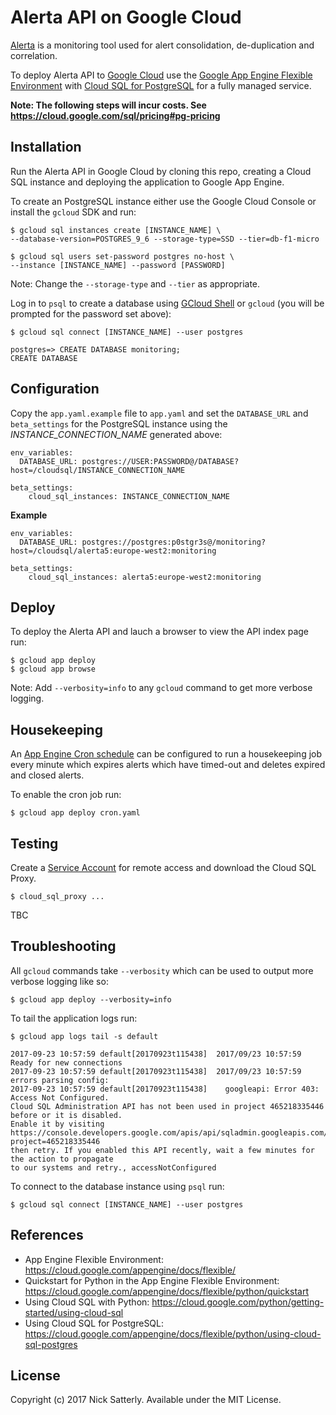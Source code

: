 Alerta API on Google Cloud
==========================

[Alerta](https://alerta.io) is a monitoring tool used for alert
consolidation, de-duplication and correlation.

To deploy Alerta API to [Google Cloud](https://cloud.google.com) use the
[Google App Engine Flexible Environment](https://cloud.google.com/appengine/docs/flexible/)
with [Cloud SQL for PostgreSQL](https://cloud.google.com/appengine/docs/flexible/python/using-cloud-sql-postgres)
for a fully managed service.

**Note: The following steps will incur costs. See https://cloud.google.com/sql/pricing#pg-pricing**

Installation
------------

Run the Alerta API in Google Cloud by cloning this repo, creating a
Cloud SQL instance and deploying the application to Google App Engine.

To create an PostgreSQL instance either use the Google Cloud Console
or install the `gcloud` SDK and run:

    $ gcloud sql instances create [INSTANCE_NAME] \
    --database-version=POSTGRES_9_6 --storage-type=SSD --tier=db-f1-micro

    $ gcloud sql users set-password postgres no-host \
    --instance [INSTANCE_NAME] --password [PASSWORD]

Note: Change the `--storage-type` and `--tier` as appropriate.

Log in to `psql` to create a database using [GCloud Shell](https://cloud.google.com/shell/docs/)
or `gcloud` (you will be prompted for the password set above):

    $ gcloud sql connect [INSTANCE_NAME] --user postgres

    postgres=> CREATE DATABASE monitoring;
    CREATE DATABASE

Configuration
-------------

Copy the `app.yaml.example` file to `app.yaml` and set the `DATABASE_URL`
and `beta_settings` for the PostgreSQL instance using the *INSTANCE_CONNECTION_NAME*
generated above:

```
env_variables:
  DATABASE_URL: postgres://USER:PASSWORD@/DATABASE?host=/cloudsql/INSTANCE_CONNECTION_NAME

beta_settings:
    cloud_sql_instances: INSTANCE_CONNECTION_NAME
```

**Example**

```
env_variables:
  DATABASE_URL: postgres://postgres:p0stgr3s@/monitoring?host=/cloudsql/alerta5:europe-west2:monitoring

beta_settings:
    cloud_sql_instances: alerta5:europe-west2:monitoring
```

Deploy
------

To deploy the Alerta API and lauch a browser to view the API index page run:

    $ gcloud app deploy
    $ gcloud app browse

Note: Add `--verbosity=info` to any `gcloud` command to get more verbose logging.

Housekeeping
------------

An [App Engine Cron schedule](https://cloud.google.com/appengine/docs/flexible/python/scheduling-jobs-with-cron-yaml)
can be configured to run a housekeeping job every minute which expires alerts
which have timed-out and deletes expired and closed alerts.

To enable the cron job run:

    $ gcloud app deploy cron.yaml

Testing
-------

Create a [Service Account]() for remote access and download the Cloud SQL Proxy.

    $ cloud_sql_proxy ...
    
TBC


Troubleshooting
---------------

All `gcloud` commands take `--verbosity` which can be used to output more verbose
logging like so:

    $ gcloud app deploy --verbosity=info

To tail the application logs run:

    $ gcloud app logs tail -s default

```
2017-09-23 10:57:59 default[20170923t115438]  2017/09/23 10:57:59 Ready for new connections
2017-09-23 10:57:59 default[20170923t115438]  2017/09/23 10:57:59 errors parsing config:
2017-09-23 10:57:59 default[20170923t115438]  	googleapi: Error 403: Access Not Configured.
Cloud SQL Administration API has not been used in project 465218335446 before or it is disabled.
Enable it by visiting https://console.developers.google.com/apis/api/sqladmin.googleapis.com/overview?project=465218335446
then retry. If you enabled this API recently, wait a few minutes for the action to propagate
to our systems and retry., accessNotConfigured
```

To connect to the database instance using `psql` run:

    $ gcloud sql connect [INSTANCE_NAME] --user postgres

References
----------

  * App Engine Flexible Environment: https://cloud.google.com/appengine/docs/flexible/
  * Quickstart for Python in the App Engine Flexible Environment: https://cloud.google.com/appengine/docs/flexible/python/quickstart
  * Using Cloud SQL with Python: https://cloud.google.com/python/getting-started/using-cloud-sql
  * Using Cloud SQL for PostgreSQL: https://cloud.google.com/appengine/docs/flexible/python/using-cloud-sql-postgres

License
-------

Copyright (c) 2017 Nick Satterly. Available under the MIT License.
